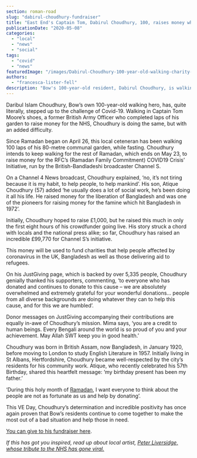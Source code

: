 ```yaml
---
section: roman-road
slug: "dabirul-choudhury-fundraiser"
title: "East End's Captain Tom, Dabirul Choudhury, 100, raises money while fasting for Ramadan"
publicationDate: "2020-05-08"
categories: 
  - "local"
  - "news"
  - "social"
tags: 
  - "covid"
  - "news"
featuredImage: "/images/Dabirul-Choudhury-100-year-old-walking-charity-Bow.jpg"
authors: 
  - "francesca-lister-fell"
description: "Bow's 100-year-old resident, Dabirul Choudhury, is walking laps of his garden while fasting for Ramadan to raise money for those affected by coroanvirus."
---
```


Daribul Islam Choudhury, Bow’s own 100-year-old walking hero, has, quite literally, stepped up to the challenge of Covid-19. Walking in Captain Tom Moore’s shoes, a former British Army Officer who completed laps of his garden to raise money for the NHS, Choudhury is doing the same, but with an added difficulty. 

Since Ramadan began on April 26, this local ceteneran has been walking 100 laps of his 80-metre communal garden, while fasting. Choudhury intends to keep walking for the rest of Ramadan, which ends on May 23, to raise money for the RFC’s (Ramadan Family Commitment) COVID19 Crisis’ Initiative, run by the British-Bandladeshi broadcaster Channel S.

On a Channel 4 News broadcast, Choudhury explained, ‘no, it’s not tiring because it is my habit, to help people, to help mankind’. His son, Atique Choudhury (57) added ‘he usually does a lot of social work, he’s been doing it all his life. He raised money for the liberation of Bangladesh and was one of the pioneers for raising money for the famine which hit Bangladesh in 1972’. 

Initially, Choudhury hoped to raise £1,000, but he raised this much in only the first eight hours of his crowdfunder going live. His story struck a chord with locals and the national press alike; so far, Choudhury has raised an incredible £99,770 for Channel S’s initiative. 

This money will be used to fund charities that help people affected by coronavirus in the UK, Bangladesh as well as those delivering aid to refugees. 

On his JustGiving page, which is backed by over 5,335 people, Choudhury genially thanked his supporters, commenting, ‘to everyone who has donated and continues to donate to this cause – we are absolutely overwhelmed and extremely grateful for your wonderful donations… people from all diverse backgrounds are doing whatever they can to help this cause, and for this we are humbled’. 

Donor messages on JustGiving accompanying their contributions are equally in-awe of Choudhury’s mission. Mima says, ‘you are a credit to human beings. Every Bengali around the world is so proud of you and your achievement. May Allah SWT keep you in good health.’ 

Choudhury was born in British Assam, now Bangladesh, in January 1920, before moving to London to study English Literature in 1957. Initially living in St Albans, Hertfordshire, Choudhury became well-respected by the city’s residents for his community work. Atique, who recently celebrated his 57th Birthday, shared this heartfelt message: ‘my birthday present has been my father.’

‘During this holy month of [Ramadan](https://romanroadlondon.com/bow-globe-town-ramadan-experiences/), I want everyone to think about the people are not as fortunate as us and help by donating’. 

This VE Day, Choudhury’s determination and incredible positivity has once again proven that Bow’s residents continue to come together to make the most out of a bad situation and help those in need.

[You can give to his fundraiser here](https://www.justgiving.com/fundraising/dabirul-islam-choudhury).

_If this has got you inspired, read up about local artist, [Peter Liversidge, whose tribute to the NHS has gone viral.](https://romanroadlondon.com/peter-liversidge-sign-paintings-nhs/)_
